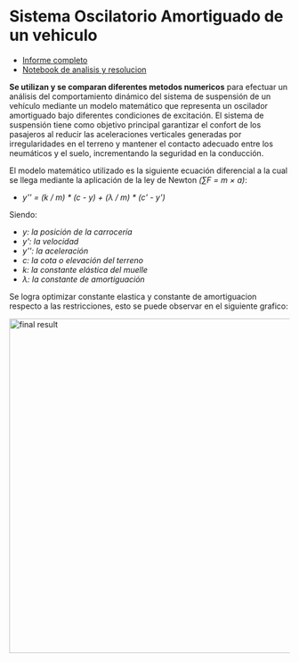 # Sistema Oscilatorio Amortiguado de un vehiculo

* [Informe completo](https://github.com/maxogod/Modelacion-Numerica-TP/blob/main/informe.pdf)
* [Notebook de analisis y resolucion](https://github.com/maxogod/Modelacion-Numerica-TP/blob/main/resolucion.ipynb)

**Se utilizan y se comparan diferentes metodos numericos** para efectuar un análisis del comportamiento dinámico del sistema de suspensión de un vehículo mediante un modelo matemático que representa un oscilador amortiguado bajo diferentes condiciones de excitación. El sistema de suspensión tiene como objetivo principal garantizar el confort de los pasajeros al reducir las aceleraciones verticales generadas por irregularidades en el terreno y mantener el contacto adecuado entre los neumáticos y el suelo, incrementando la seguridad en la conducción.

El modelo matemático utilizado es la siguiente ecuación diferencial a la cual se llega mediante la aplicación de la ley de Newton *(∑F = m × a)*:

- *y'' = (k / m) * (c - y) + (λ / m) * (c' - y')*

Siendo:

- *y: la posición de la carrocería*
- *y': la velocidad*
- *y'': la aceleración*
- *c: la cota o elevación del terreno*
- *k: la constante elástica del muelle*
- *λ: la constante de amortiguación*

Se logra optimizar constante elastica y constante de amortiguacion respecto a las restricciones, esto se puede observar en el siguiente grafico:

<img src="https://github.com/user-attachments/assets/53a888e4-c378-4762-8e0c-da91e15fa4a5" alt="final result" width="600"/>
